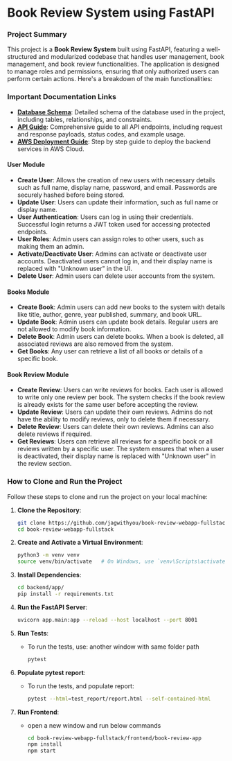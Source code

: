 # Book Review System using FastAPI

### Project Summary

This project is a **Book Review System** built using FastAPI, featuring a well-structured and modularized codebase that handles user management, book management, and book review functionalities. The application is designed to manage roles and permissions, ensuring that only authorized users can perform certain actions. Here's a breakdown of the main functionalities:

### Important Documentation Links
- **[Database Schema](./DB_Details.md)**: Detailed schema of the database used in the project, including tables, relationships, and constraints.
- **[API Guide](./API_Guide.md)**: Comprehensive guide to all API endpoints, including request and response payloads, status codes, and example usage.
- **[AWS Deployment Guide](./AWS_deployment_guide.md)**: Step by step guide to deploy the backend services in AWS Cloud.

#### **User Module**
- **Create User**: Allows the creation of new users with necessary details such as full name, display name, password, and email. Passwords are securely hashed before being stored.
- **Update User**: Users can update their information, such as full name or display name. 
- **User Authentication**: Users can log in using their credentials. Successful login returns a JWT token used for accessing protected endpoints.
- **User Roles**: Admin users can assign roles to other users, such as making them an admin.
- **Activate/Deactivate User**: Admins can activate or deactivate user accounts. Deactivated users cannot log in, and their display name is replaced with "Unknown user" in the UI.
- **Delete User**: Admin users can delete user accounts from the system.

#### **Books Module**
- **Create Book**: Admin users can add new books to the system with details like title, author, genre, year published, summary, and book URL.
- **Update Book**: Admin users can update book details. Regular users are not allowed to modify book information.
- **Delete Book**: Admin users can delete books. When a book is deleted, all associated reviews are also removed from the system.
- **Get Books**: Any user can retrieve a list of all books or details of a specific book.

#### **Book Review Module**
- **Create Review**: Users can write reviews for books. Each user is allowed to write only one review per book. The system checks if the book review is already exists for the same user before accepting the review.
- **Update Review**: Users can update their own reviews. Admins do not have the ability to modify reviews, only to delete them if necessary.
- **Delete Review**: Users can delete their own reviews. Admins can also delete reviews if required.
- **Get Reviews**: Users can retrieve all reviews for a specific book or all reviews written by a specific user. The system ensures that when a user is deactivated, their display name is replaced with "Unknown user" in the review section.

### How to Clone and Run the Project

Follow these steps to clone and run the project on your local machine:

1. **Clone the Repository**:
   ```bash
   git clone https://github.com/jagwithyou/book-review-webapp-fullstack.git
   cd book-review-webapp-fullstack
   ```

2. **Create and Activate a Virtual Environment**:
   ```bash
   python3 -m venv venv
   source venv/bin/activate   # On Windows, use `venv\Scripts\activate`
   ```

3. **Install Dependencies**:
   ```bash
   cd backend/app/
   pip install -r requirements.txt
   ```

4. **Run the FastAPI Server**:
   ```bash
   uvicorn app.main:app --reload --host localhost --port 8001
   ```

5. **Run Tests**:
   - To run the tests, use: another window with same folder path
     ```bash
     pytest
     ```
6. **Populate pytest report**:
   - To run the tests, and populate report:
     ```bash
     pytest --html=test_report/report.html --self-contained-html
     ```
7. **Run Frontend**:
   - open a new window and run below commands
     ```bash
     cd book-review-webapp-fullstack/frontend/book-review-app
     npm install
     npm start
     ```
